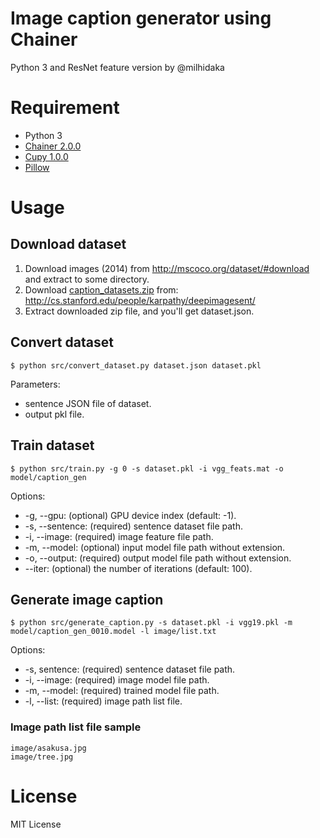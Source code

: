 # Image caption generator using Chainer

Python 3 and ResNet feature version by @milhidaka

# Requirement

* Python 3
* [Chainer 2.0.0](http://chainer.org/)
* [Cupy 1.0.0](http://docs.cupy.chainer.org/en/stable/)
* [Pillow](https://pypi.python.org/pypi/Pillow/)

# Usage

## Download dataset

1. Download images (2014) from http://mscoco.org/dataset/#download and extract to some directory.
1. Download [caption_datasets.zip](http://cs.stanford.edu/people/karpathy/deepimagesent/caption_datasets.zip) from:
http://cs.stanford.edu/people/karpathy/deepimagesent/
1. Extract downloaded zip file, and you'll get dataset.json.

## Convert dataset

```
$ python src/convert_dataset.py dataset.json dataset.pkl
```

Parameters:
* sentence JSON file of dataset.
* output pkl file.

## Train dataset

```
$ python src/train.py -g 0 -s dataset.pkl -i vgg_feats.mat -o model/caption_gen
```

Options:
* -g, --gpu: (optional) GPU device index (default: -1).
* -s, --sentence: (required) sentence dataset file path.
* -i, --image: (required) image feature file path.
* -m, --model: (optional) input model file path without extension.
* -o, --output: (required) output model file path without extension.
* --iter: (optional) the number of iterations (default: 100).

## Generate image caption

```
$ python src/generate_caption.py -s dataset.pkl -i vgg19.pkl -m model/caption_gen_0010.model -l image/list.txt
```

Options:
* -s, sentence: (required) sentence dataset file path.
* -i, --image: (required) image model file path.
* -m, --model: (required) trained model file path.
* -l, --list: (required) image path list file.

### Image path list file sample

```
image/asakusa.jpg
image/tree.jpg
```

# License

MIT License
